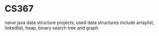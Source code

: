 # CS367
naive java data structure projects, used data structures include arraylist, linkedlist, heap, binary search tree and graph
